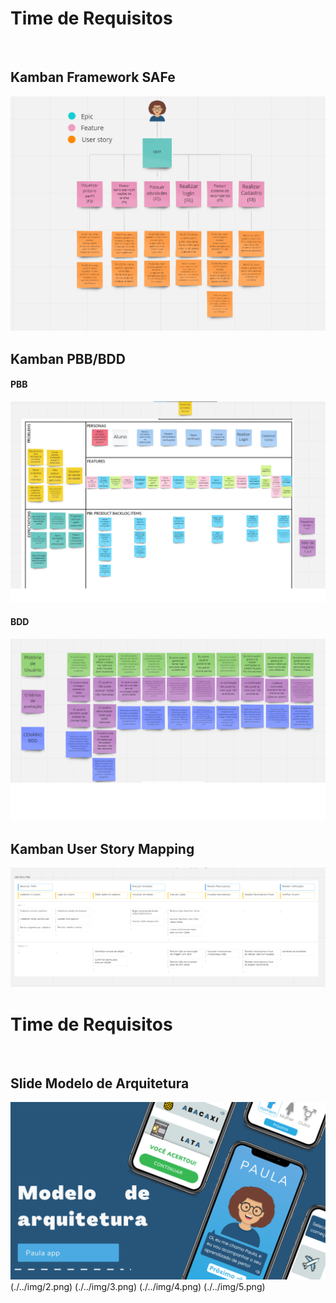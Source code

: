 # Time de Requisitos 
<br>


## Kamban Framework SAFe

![SAFe 3](./../img/safe_unidade_3.png)

## Kamban PBB/BDD

#### PBB
![PBB](./../img/PBB.png)

#### BDD
![BDD](./../img/BDD.png)

## Kamban User Story Mapping
![USM](./../img/USM.png)

# Time de Requisitos 
<br>

## Slide Modelo de Arquitetura


![Modelo de Arquitetura](./../img/1.png)
(./../img/2.png)
(./../img/3.png)
(./../img/4.png)
(./../img/5.png)

